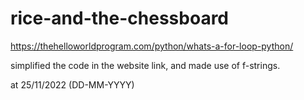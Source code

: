 # rice-and-the-chessboard
https://thehelloworldprogram.com/python/whats-a-for-loop-python/

simplified the code in the website link, and made use of f-strings.

at 25/11/2022 (DD-MM-YYYY)
